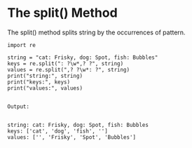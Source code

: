 # The split\(\) Method

The split\(\) method splits string by the occurrences of pattern.

```
import re

string = "cat: Frisky, dog: Spot, fish: Bubbles"
keys = re.split(": ?\w*,? ?", string)
values = re.split(",? ?\w*: ?", string)
print("string:", string)
print("keys:", keys)
print("values:", values)


Output:


string: cat: Frisky, dog: Spot, fish: Bubbles
keys: ['cat', 'dog', 'fish', '']
values: ['', 'Frisky', 'Spot', 'Bubbles']
```



